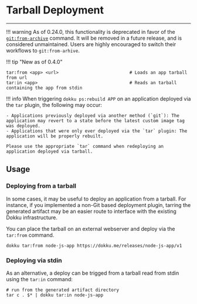 # Tarball Deployment
----

!!! warning
    As of 0.24.0, this functionality is deprecated in favor of the [`git:from-archive`](/deployment/methods/git#initializing-an-app-repository-from-an-archive-file) command. It will be removed in a future release, and is considered unmaintained. Users are highly encouraged to switch their workflows to `git:from-arhive`.

!!! tip "New as of 0.4.0"

```
tar:from <app> <url>                           # Loads an app tarball from url
tar:in <app>                                   # Reads an tarball containing the app from stdin
```

!!! info
    When triggering `dokku ps:rebuild APP` on an application deployed via the `tar` plugin, the following may occur:

    - Applications previously deployed via another method (`git`): The application may revert to a state before the latest custom image tag was deployed.
    - Applications that were only ever deployed via the `tar` plugin: The application will be properly rebuilt.

    Please use the appropriate `tar` command when redeploying an application deployed via tarball.

## Usage

### Deploying from a tarball

In some cases, it may be useful to deploy an application from a tarball. For instance, if you implemented a non-Git based deployment plugin, tarring the generated artifact may be an easier route to interface with the existing Dokku infrastructure.

You can place the tarball on an external webserver and deploy via the `tar:from` command.

```shell
dokku tar:from node-js-app https://dokku.me/releases/node-js-app/v1
```

### Deploying via stdin

As an alternative, a deploy can be trigged from a tarball read from stdin using the `tar:in` command:

```shell
# run from the generated artifact directory
tar c . $* | dokku tar:in node-js-app
```

